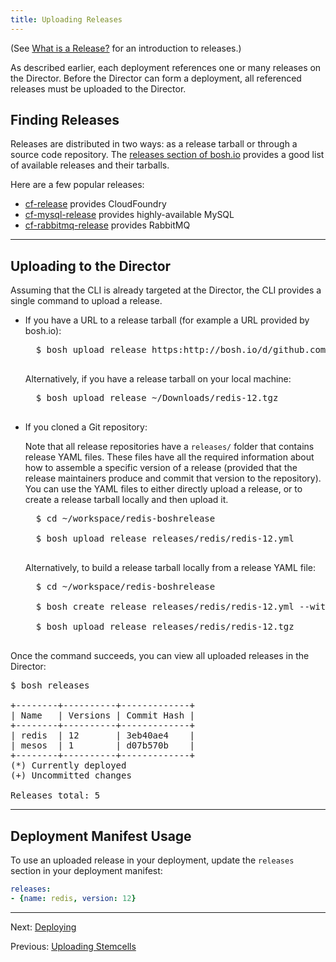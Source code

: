 ```yaml
---
title: Uploading Releases
---
```


(See [What is a Release?](release.html) for an introduction to releases.)

As described earlier, each deployment references one or many releases on the Director. Before the Director can form a deployment, all referenced releases must be uploaded to the Director.

## <a id='find'></a> Finding Releases

Releases are distributed in two ways: as a release tarball or through a source code repository. The [releases section of bosh.io](http://bosh.io/releases) provides a good list of available releases and their tarballs.

Here are a few popular releases:

- [cf-release](http://bosh.io/releases/github.com/cloudfoundry/cf-release) provides CloudFoundry
- [cf-mysql-release](http://bosh.io/releases/github.com/cloudfoundry/cf-mysql-release) provides highly-available MySQL
- [cf-rabbitmq-release](http://bosh.io/releases/github.com/pivotal-cf/cf-rabbitmq-release) provides RabbitMQ

---
## <a id='upload'></a> Uploading to the Director

Assuming that the CLI is already targeted at the Director, the CLI provides a single command to upload a release.

- If you have a URL to a release tarball (for example a URL provided by bosh.io):

	<pre class="terminal">
	$ bosh upload release https:http://bosh.io/d/github.com/cloudfoundry/cf-release
	</pre>

	Alternatively, if you have a release tarball on your local machine:

	<pre class="terminal">
	$ bosh upload release ~/Downloads/redis-12.tgz
	</pre>

- If you cloned a Git repository:

    Note that all release repositories have a `releases/` folder that contains release YAML files. These files have all the required information about how to assemble a specific version of a release (provided that the release maintainers produce and commit that version to the repository). You can use the YAML files to either directly upload a release, or to create a release tarball locally and then upload it.

    <pre class="terminal">
	$ cd ~/workspace/redis-boshrelease

	$ bosh upload release releases/redis/redis-12.yml
	</pre>

	Alternatively, to build a release tarball locally from a release YAML file:

	<pre class="terminal">
	$ cd ~/workspace/redis-boshrelease

	$ bosh create release releases/redis/redis-12.yml --with-tarball

	$ bosh upload release releases/redis/redis-12.tgz
	</pre>

Once the command succeeds, you can view all uploaded releases in the Director:

<pre class="terminal">
$ bosh releases

+--------+----------+-------------+
| Name   | Versions | Commit Hash |
+--------+----------+-------------+
| redis  | 12       | 3eb40ae4    |
| mesos  | 1        | d07b570b    |
+--------+----------+-------------+
(*) Currently deployed
(+) Uncommitted changes

Releases total: 5
</pre>

---
## <a id='using'></a> Deployment Manifest Usage

To use an uploaded release in your deployment, update the `releases` section in your deployment manifest:

```yaml
releases:
- {name: redis, version: 12}
```

---
Next: [Deploying](deploying.html)

Previous: [Uploading Stemcells](uploading-stemcells.html)
